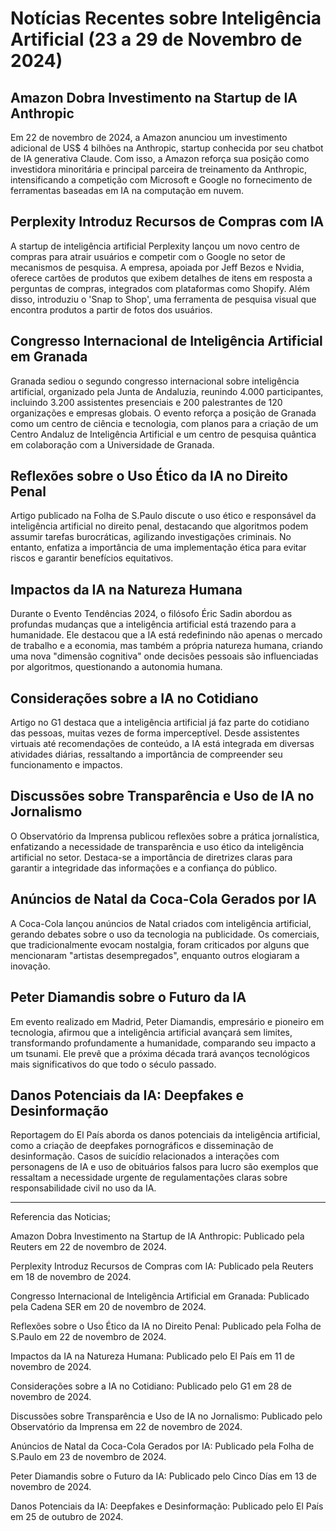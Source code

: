 # Notícias Recentes sobre Inteligência Artificial (23 a 29 de Novembro de 2024)

## Amazon Dobra Investimento na Startup de IA Anthropic

Em 22 de novembro de 2024, a Amazon anunciou um investimento adicional de US$ 4 bilhões na Anthropic, startup conhecida por seu chatbot de IA generativa Claude. Com isso, a Amazon reforça sua posição como investidora minoritária e principal parceira de treinamento da Anthropic, intensificando a competição com Microsoft e Google no fornecimento de ferramentas baseadas em IA na computação em nuvem.

## Perplexity Introduz Recursos de Compras com IA

A startup de inteligência artificial Perplexity lançou um novo centro de compras para atrair usuários e competir com o Google no setor de mecanismos de pesquisa. A empresa, apoiada por Jeff Bezos e Nvidia, oferece cartões de produtos que exibem detalhes de itens em resposta a perguntas de compras, integrados com plataformas como Shopify. Além disso, introduziu o 'Snap to Shop', uma ferramenta de pesquisa visual que encontra produtos a partir de fotos dos usuários.

## Congresso Internacional de Inteligência Artificial em Granada

Granada sediou o segundo congresso internacional sobre inteligência artificial, organizado pela Junta de Andaluzia, reunindo 4.000 participantes, incluindo 3.200 assistentes presenciais e 200 palestrantes de 120 organizações e empresas globais. O evento reforça a posição de Granada como um centro de ciência e tecnologia, com planos para a criação de um Centro Andaluz de Inteligência Artificial e um centro de pesquisa quântica em colaboração com a Universidade de Granada.

## Reflexões sobre o Uso Ético da IA no Direito Penal

Artigo publicado na Folha de S.Paulo discute o uso ético e responsável da inteligência artificial no direito penal, destacando que algoritmos podem assumir tarefas burocráticas, agilizando investigações criminais. No entanto, enfatiza a importância de uma implementação ética para evitar riscos e garantir benefícios equitativos.

## Impactos da IA na Natureza Humana

Durante o Evento Tendências 2024, o filósofo Éric Sadin abordou as profundas mudanças que a inteligência artificial está trazendo para a humanidade. Ele destacou que a IA está redefinindo não apenas o mercado de trabalho e a economia, mas também a própria natureza humana, criando uma nova "dimensão cognitiva" onde decisões pessoais são influenciadas por algoritmos, questionando a autonomia humana.

## Considerações sobre a IA no Cotidiano

Artigo no G1 destaca que a inteligência artificial já faz parte do cotidiano das pessoas, muitas vezes de forma imperceptível. Desde assistentes virtuais até recomendações de conteúdo, a IA está integrada em diversas atividades diárias, ressaltando a importância de compreender seu funcionamento e impactos.

## Discussões sobre Transparência e Uso de IA no Jornalismo

O Observatório da Imprensa publicou reflexões sobre a prática jornalística, enfatizando a necessidade de transparência e uso ético da inteligência artificial no setor. Destaca-se a importância de diretrizes claras para garantir a integridade das informações e a confiança do público.

## Anúncios de Natal da Coca-Cola Gerados por IA

A Coca-Cola lançou anúncios de Natal criados com inteligência artificial, gerando debates sobre o uso da tecnologia na publicidade. Os comerciais, que tradicionalmente evocam nostalgia, foram criticados por alguns que mencionaram "artistas desempregados", enquanto outros elogiaram a inovação.

## Peter Diamandis sobre o Futuro da IA

Em evento realizado em Madrid, Peter Diamandis, empresário e pioneiro em tecnologia, afirmou que a inteligência artificial avançará sem limites, transformando profundamente a humanidade, comparando seu impacto a um tsunami. Ele prevê que a próxima década trará avanços tecnológicos mais significativos do que todo o século passado.

## Danos Potenciais da IA: Deepfakes e Desinformação

Reportagem do El País aborda os danos potenciais da inteligência artificial, como a criação de deepfakes pornográficos e disseminação de desinformação. Casos de suicídio relacionados a interações com personagens de IA e uso de obituários falsos para lucro são exemplos que ressaltam a necessidade urgente de regulamentações claras sobre responsabilidade civil no uso da IA.

---

Referencia das Noticias;

Amazon Dobra Investimento na Startup de IA Anthropic: Publicado pela Reuters em 22 de novembro de 2024.

Perplexity Introduz Recursos de Compras com IA: Publicado pela Reuters em 18 de novembro de 2024.

Congresso Internacional de Inteligência Artificial em Granada: Publicado pela Cadena SER em 20 de novembro de 2024.

Reflexões sobre o Uso Ético da IA no Direito Penal: Publicado pela Folha de S.Paulo em 22 de novembro de 2024.

Impactos da IA na Natureza Humana: Publicado pelo El País em 11 de novembro de 2024.

Considerações sobre a IA no Cotidiano: Publicado pelo G1 em 28 de novembro de 2024.

Discussões sobre Transparência e Uso de IA no Jornalismo: Publicado pelo Observatório da Imprensa em 22 de novembro de 2024.

Anúncios de Natal da Coca-Cola Gerados por IA: Publicado pela Folha de S.Paulo em 23 de novembro de 2024.

Peter Diamandis sobre o Futuro da IA: Publicado pelo Cinco Días em 13 de novembro de 2024.

Danos Potenciais da IA: Deepfakes e Desinformação: Publicado pelo El País em 25 de outubro de 2024.

